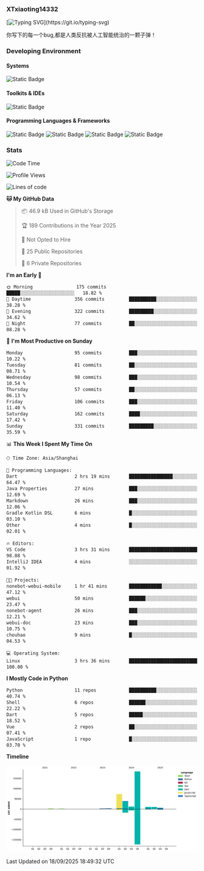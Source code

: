 ### XTxiaoting14332

[![Typing SVG](https://readme-typing-svg.herokuapp.com?font=JetBrians+Mono&pause=1000&random=false&width=435&lines=Hello+World!)](https://git.io/typing-svg)

你写下的每一个bug,都是人类反抗被人工智能统治的一颗子弹！

### Developing Environment

#### Systems

![Static Badge](https://img.shields.io/badge/Ubuntu-%20?style=flat-square&logo=ubuntu&logoColor=white&color=E34F26)

#### Toolkits & IDEs

![Static Badge](https://img.shields.io/badge/Visual%20Studio%20Code-%20?style=flat-square&logo=visualstudiocode&logoColor=white&color=blue)

#### Programming Languages & Frameworks

![Static Badge](https://img.shields.io/badge/Dart-%20?style=flat-square&logo=dart&logoColor=white&color=0175C2)
![Static Badge](https://img.shields.io/badge/Flutter-%20?style=flat-square&logo=flutter&logoColor=white&color=02569B)
![Static Badge](https://img.shields.io/badge/Python-%20?style=flat-square&logo=python&logoColor=white&color=E7A781)
![Static Badge](https://img.shields.io/badge/Bash%20Shell-%20?style=flat-square&logo=shell&logoColor=white&color=49D868)

### Stats

<!--START_SECTION:waka-->
![Code Time](http://img.shields.io/badge/Code%20Time-434%20hrs%2059%20mins-blue)

![Profile Views](http://img.shields.io/badge/Profile%20Views-0-blue)

![Lines of code](https://img.shields.io/badge/From%20Hello%20World%20I%27ve%20Written-341.1%20thousand%20lines%20of%20code-blue)

**🐱 My GitHub Data** 

> 📦 46.9 kB Used in GitHub's Storage 
 > 
> 🏆 189 Contributions in the Year 2025
 > 
> 🚫 Not Opted to Hire
 > 
> 📜 25 Public Repositories 
 > 
> 🔑 6 Private Repositories 
 > 
**I'm an Early 🐤** 

```text
🌞 Morning                175 commits         █████░░░░░░░░░░░░░░░░░░░░   18.82 % 
🌆 Daytime                356 commits         ██████████░░░░░░░░░░░░░░░   38.28 % 
🌃 Evening                322 commits         █████████░░░░░░░░░░░░░░░░   34.62 % 
🌙 Night                  77 commits          ██░░░░░░░░░░░░░░░░░░░░░░░   08.28 % 
```
📅 **I'm Most Productive on Sunday** 

```text
Monday                   95 commits          ███░░░░░░░░░░░░░░░░░░░░░░   10.22 % 
Tuesday                  81 commits          ██░░░░░░░░░░░░░░░░░░░░░░░   08.71 % 
Wednesday                98 commits          ███░░░░░░░░░░░░░░░░░░░░░░   10.54 % 
Thursday                 57 commits          ██░░░░░░░░░░░░░░░░░░░░░░░   06.13 % 
Friday                   106 commits         ███░░░░░░░░░░░░░░░░░░░░░░   11.40 % 
Saturday                 162 commits         ████░░░░░░░░░░░░░░░░░░░░░   17.42 % 
Sunday                   331 commits         █████████░░░░░░░░░░░░░░░░   35.59 % 
```


📊 **This Week I Spent My Time On** 

```text
🕑︎ Time Zone: Asia/Shanghai

💬 Programming Languages: 
Dart                     2 hrs 19 mins       ████████████████░░░░░░░░░   64.47 % 
Java Properties          27 mins             ███░░░░░░░░░░░░░░░░░░░░░░   12.69 % 
Markdown                 26 mins             ███░░░░░░░░░░░░░░░░░░░░░░   12.06 % 
Gradle Kotlin DSL        6 mins              █░░░░░░░░░░░░░░░░░░░░░░░░   03.10 % 
Other                    4 mins              █░░░░░░░░░░░░░░░░░░░░░░░░   02.01 % 

🔥 Editors: 
VS Code                  3 hrs 31 mins       █████████████████████████   98.08 % 
IntelliJ IDEA            4 mins              ░░░░░░░░░░░░░░░░░░░░░░░░░   01.92 % 

🐱‍💻 Projects: 
nonebot-webui-mobile     1 hr 41 mins        ████████████░░░░░░░░░░░░░   47.12 % 
webui                    50 mins             ██████░░░░░░░░░░░░░░░░░░░   23.47 % 
nonebot-agent            26 mins             ███░░░░░░░░░░░░░░░░░░░░░░   12.21 % 
webui-doc                23 mins             ███░░░░░░░░░░░░░░░░░░░░░░   10.75 % 
chouhao                  9 mins              █░░░░░░░░░░░░░░░░░░░░░░░░   04.53 % 

💻 Operating System: 
Linux                    3 hrs 36 mins       █████████████████████████   100.00 % 
```

**I Mostly Code in Python** 

```text
Python                   11 repos            ██████████░░░░░░░░░░░░░░░   40.74 % 
Shell                    6 repos             ██████░░░░░░░░░░░░░░░░░░░   22.22 % 
Dart                     5 repos             █████░░░░░░░░░░░░░░░░░░░░   18.52 % 
Vue                      2 repos             ██░░░░░░░░░░░░░░░░░░░░░░░   07.41 % 
JavaScript               1 repo              █░░░░░░░░░░░░░░░░░░░░░░░░   03.70 % 
```



**Timeline**

![Lines of Code chart](https://raw.githubusercontent.com/XTxiaoting14332/XTxiaoting14332/main/assets/bar_graph.png)


 Last Updated on 18/09/2025 18:49:32 UTC
<!--END_SECTION:waka-->